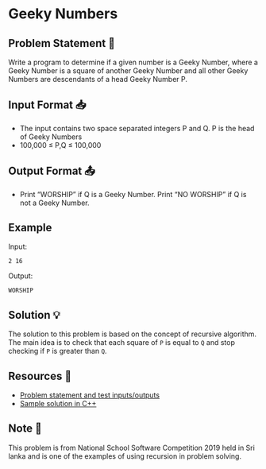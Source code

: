 # Geeky Numbers

## Problem Statement 🤔

Write a program to determine if a given number is a Geeky Number, where a Geeky Number is a square of another Geeky Number and all other Geeky Numbers are descendants of a head Geeky Number P.

## Input Format 📥

- The input contains two space separated integers P and Q. P is the head of Geeky Numbers
- 100,000 ≤ P,Q ≤ 100,000

## Output Format 📤

- Print “WORSHIP” if Q is a Geeky Number. Print “NO WORSHIP” if Q is not a Geeky Number.

## Example

Input:

``` 
2 16
```

Output:
```
WORSHIP
```

## Solution 💡

The solution to this problem is based on the concept of recursive algorithm. The main idea is to check that each square of ```P``` is equal to ```Q``` and stop checking if ```P``` is greater than ```Q```.

## Resources 🔗

- [Problem statement and test inputs/outputs](https://www.hackerrank.com/contests/nssc-2019/challenges/geeky-numbers)
- [Sample solution in C++](https://github.com/LakiraMD/Algorithm-Mastery/Competitions/geeky-numbers.cpp)

## Note 📝
This problem is from National School Software Competition 2019 held in Sri lanka and is one of the examples of using recursion in problem solving.

